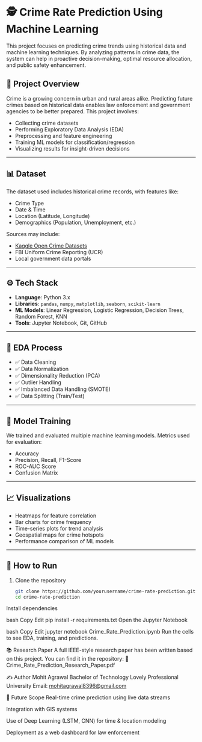 # 🕵️ Crime Rate Prediction Using Machine Learning

This project focuses on predicting crime trends using historical data and machine learning techniques. By analyzing patterns in crime data, the system can help in proactive decision-making, optimal resource allocation, and public safety enhancement.

## 📌 Project Overview

Crime is a growing concern in urban and rural areas alike. Predicting future crimes based on historical data enables law enforcement and government agencies to be better prepared. This project involves:

- Collecting crime datasets
- Performing Exploratory Data Analysis (EDA)
- Preprocessing and feature engineering
- Training ML models for classification/regression
- Visualizing results for insight-driven decisions

---

## 📊 Dataset

The dataset used includes historical crime records, with features like:

- Crime Type
- Date & Time
- Location (Latitude, Longitude)
- Demographics (Population, Unemployment, etc.)

Sources may include:
- [Kaggle Open Crime Datasets](https://www.kaggle.com/)
- FBI Uniform Crime Reporting (UCR)
- Local government data portals

---

## ⚙️ Tech Stack

- **Language**: Python 3.x  
- **Libraries**: `pandas`, `numpy`, `matplotlib`, `seaborn`, `scikit-learn`  
- **ML Models**: Linear Regression, Logistic Regression, Decision Trees, Random Forest, KNN  
- **Tools**: Jupyter Notebook, Git, GitHub

---

## 🔎 EDA Process

- ✅ Data Cleaning  
- ✅ Data Normalization  
- ✅ Dimensionality Reduction (PCA)  
- ✅ Outlier Handling  
- ✅ Imbalanced Data Handling (SMOTE)  
- ✅ Data Splitting (Train/Test)

---

## 🧠 Model Training

We trained and evaluated multiple machine learning models. Metrics used for evaluation:

- Accuracy
- Precision, Recall, F1-Score
- ROC-AUC Score
- Confusion Matrix

---

## 📈 Visualizations

- Heatmaps for feature correlation  
- Bar charts for crime frequency  
- Time-series plots for trend analysis  
- Geospatial maps for crime hotspots  
- Performance comparison of ML models

---

## 🚀 How to Run

1. Clone the repository  
   ```bash
   git clone https://github.com/yourusername/crime-rate-prediction.git
   cd crime-rate-prediction
Install dependencies

bash
Copy
Edit
pip install -r requirements.txt
Open the Jupyter Notebook

bash
Copy
Edit
jupyter notebook Crime_Rate_Prediction.ipynb
Run the cells to see EDA, training, and predictions.

📚 Research Paper
A full IEEE-style research paper has been written based on this project. You can find it in the repository:
📄 Crime_Rate_Prediction_Research_Paper.pdf

✍️ Author
Mohit Agrawal
Bachelor of Technology
Lovely Professional University
Email: mohitagrawal8396@gmail.com

🏁 Future Scope
Real-time crime prediction using live data streams

Integration with GIS systems

Use of Deep Learning (LSTM, CNN) for time & location modeling

Deployment as a web dashboard for law enforcement

